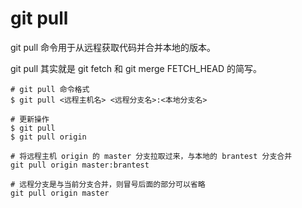 # git pull

git pull 命令用于从远程获取代码并合并本地的版本。

git pull 其实就是 git fetch 和 git merge FETCH_HEAD 的简写。

```shell
# git pull 命令格式
$ git pull <远程主机名> <远程分支名>:<本地分支名>

# 更新操作
$ git pull
$ git pull origin

# 将远程主机 origin 的 master 分支拉取过来，与本地的 brantest 分支合并
git pull origin master:brantest

# 远程分支是与当前分支合并，则冒号后面的部分可以省略
git pull origin master
```
